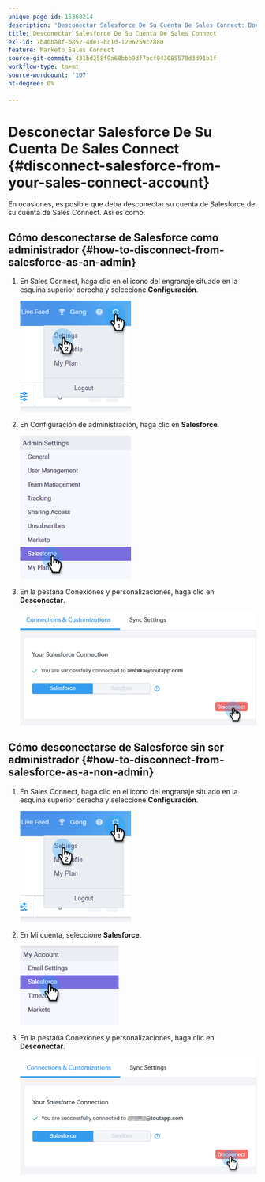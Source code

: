```yaml
---
unique-page-id: 15368214
description: 'Desconectar Salesforce De Su Cuenta De Sales Connect: Documentos De Marketo: Documentación Del Producto'
title: Desconectar Salesforce De Su Cuenta De Sales Connect
exl-id: 7b40ba8f-b852-4de1-bc1d-1206259c2880
feature: Marketo Sales Connect
source-git-commit: 431bd258f9a68bbb9df7acf043085578d3d91b1f
workflow-type: tm+mt
source-wordcount: '107'
ht-degree: 0%

---
```


# Desconectar Salesforce De Su Cuenta De Sales Connect {#disconnect-salesforce-from-your-sales-connect-account}

En ocasiones, es posible que deba desconectar su cuenta de Salesforce de su cuenta de Sales Connect. Así es como.

## Cómo desconectarse de Salesforce como administrador {#how-to-disconnect-from-salesforce-as-an-admin}

1. En Sales Connect, haga clic en el icono del engranaje situado en la esquina superior derecha y seleccione **Configuración**.

   ![](assets/one-1.png)

1. En Configuración de administración, haga clic en **Salesforce**.

   ![](assets/six-1.png)

1. En la pestaña Conexiones y personalizaciones, haga clic en **Desconectar**.

   ![](assets/seven-1.png)

## Cómo desconectarse de Salesforce sin ser administrador {#how-to-disconnect-from-salesforce-as-a-non-admin}

1. En Sales Connect, haga clic en el icono del engranaje situado en la esquina superior derecha y seleccione **Configuración**.

   ![](assets/one-1.png)

1. En Mi cuenta, seleccione **Salesforce**.

   ![](assets/two-1.png)

1. En la pestaña Conexiones y personalizaciones, haga clic en **Desconectar**.

   ![](assets/3333.png)
